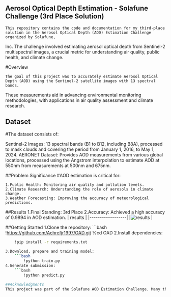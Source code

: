 ## Aerosol Optical Depth Estimation - Solafune Challenge (3rd Place Solution)

    This repository contains the code and documentation for my third-place solution in the Aerosol Optical Depth (AOD) Estimation Challenge organized by Solafune,
Inc. The challenge involved estimating aerosol optical depth from Sentinel-2 multispectral images, a crucial metric for understanding air quality, 
public health, and climate change.

#Overview

    The goal of this project was to accurately estimate Aerosol Optical Depth (AOD) using the Sentinel-2 satellite images with 13 spectral bands. 
These measurements aid in advancing environmental monitoring methodologies, with applications in air quality assessment and climate research.

## Dataset
#The dataset consists of:

Sentinel-2 Images: 13 spectral bands (B1 to B12, including B8A), processed to mask clouds and covering the period from January 1, 2016, to May 1, 2024.
AERONET Dataset: Provides AOD measurements from various global locations, processed using the Angstrom interpolation to estimate AOD at 550nm from measurements at 500nm and 675nm.

##Problem Significance
#AOD estimation is critical for:

    1.Public Health: Monitoring air quality and pollution levels.
    2.Climate Research: Understanding the role of aerosols in climate change.
    3.Weather Forecasting: Improving the accuracy of meteorological predictions.
##Results
    1.Final Standing: 3rd Place
    2.Accuracy: Achieved a high accuracy of 0.9894 in AOD estimation.
| results |
|------------------|
|![results](assetsassets1.png) |

##Getting Started
1.Clone the repository:
    ```bash
    !https://github.com/Achrefjr1997/OAD.git
    %cd OAD
2.Install dependencies:
```bash
    !pip install -r requirements.txt
    
3.Download, prepare and training model:
    ```bash
        !python train.py 
4.Generate submission:
    ```bash
        !python predict.py 

##Acknowledgments
This project was part of the Solafune AOD Estimation Challenge. Many thanks to the organizers, Solafune, Inc., for facilitating this opportunity.